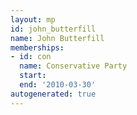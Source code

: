 ```yaml
---
layout: mp
id: john_butterfill
name: John Butterfill
memberships:
- id: con
  name: Conservative Party
  start: 
  end: '2010-03-30'
autogenerated: true
---
```

